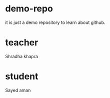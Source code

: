 # demo-repo
it is just a demo repository to learn about github.

# teacher
Shradha khapra

# student
Sayed aman